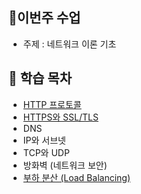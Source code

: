 ## 🌱이번주 수업
- 주제 : 네트워크 이론 기초

## 🥹 학습 목차
- [HTTP 프로토콜](HTTP.md)
- [HTTPS와 SSL/TLS](HTTPS+SSL,TLS.md)
- DNS
- IP와 서브넷
- TCP와 UDP
- 방화벽 (네트워크 보안)
- [부하 분산 (Load Balancing)](load-balancing.md)
